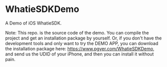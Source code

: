 # WhatieSDKDemo
A Demo of iOS WhatieSDK.

Note: This repo. is the source code of the demo. You can compile the project and get an installation package by yourself.
Or, if you don't have the development tools and only want to try the DEMO APP, you can download the installation package here: https://www.pgyer.com/WhatieSDKDemo, and send us the UDID of your iPhone, and then you can install it without pain.

